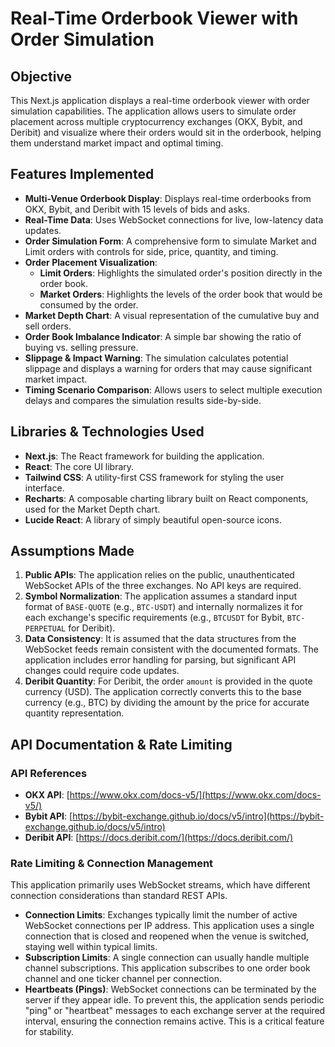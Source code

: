 # Real-Time Orderbook Viewer with Order Simulation

## Objective

This Next.js application displays a real-time orderbook viewer with order simulation capabilities. The application allows users to simulate order placement across multiple cryptocurrency exchanges (OKX, Bybit, and Deribit) and visualize where their orders would sit in the orderbook, helping them understand market impact and optimal timing.

## Features Implemented

- **Multi-Venue Orderbook Display**: Displays real-time orderbooks from OKX, Bybit, and Deribit with 15 levels of bids and asks.
- **Real-Time Data**: Uses WebSocket connections for live, low-latency data updates.
- **Order Simulation Form**: A comprehensive form to simulate Market and Limit orders with controls for side, price, quantity, and timing.
- **Order Placement Visualization**:
    - **Limit Orders**: Highlights the simulated order's position directly in the order book.
    - **Market Orders**: Highlights the levels of the order book that would be consumed by the order.
- **Market Depth Chart**: A visual representation of the cumulative buy and sell orders.
- **Order Book Imbalance Indicator**: A simple bar showing the ratio of buying vs. selling pressure.
- **Slippage & Impact Warning**: The simulation calculates potential slippage and displays a warning for orders that may cause significant market impact.
- **Timing Scenario Comparison**: Allows users to select multiple execution delays and compares the simulation results side-by-side.

## Libraries & Technologies Used

- **Next.js**: The React framework for building the application.
- **React**: The core UI library.
- **Tailwind CSS**: A utility-first CSS framework for styling the user interface.
- **Recharts**: A composable charting library built on React components, used for the Market Depth chart.
- **Lucide React**: A library of simply beautiful open-source icons.

## Assumptions Made

1.  **Public APIs**: The application relies on the public, unauthenticated WebSocket APIs of the three exchanges. No API keys are required.
2.  **Symbol Normalization**: The application assumes a standard input format of `BASE-QUOTE` (e.g., `BTC-USDT`) and internally normalizes it for each exchange's specific requirements (e.g., `BTCUSDT` for Bybit, `BTC-PERPETUAL` for Deribit).
3.  **Data Consistency**: It is assumed that the data structures from the WebSocket feeds remain consistent with the documented formats. The application includes error handling for parsing, but significant API changes could require code updates.
4.  **Deribit Quantity**: For Deribit, the order `amount` is provided in the quote currency (USD). The application correctly converts this to the base currency (e.g., BTC) by dividing the amount by the price for accurate quantity representation.

## API Documentation & Rate Limiting

### API References

- **OKX API**: [https://www.okx.com/docs-v5/](https://www.okx.com/docs-v5/)
- **Bybit API**: [https://bybit-exchange.github.io/docs/v5/intro](https://bybit-exchange.github.io/docs/v5/intro)
- **Deribit API**: [https://docs.deribit.com/](https://docs.deribit.com/)

### Rate Limiting & Connection Management

This application primarily uses WebSocket streams, which have different connection considerations than standard REST APIs.

- **Connection Limits**: Exchanges typically limit the number of active WebSocket connections per IP address. This application uses a single connection that is closed and reopened when the venue is switched, staying well within typical limits.
- **Subscription Limits**: A single connection can usually handle multiple channel subscriptions. This application subscribes to one order book channel and one ticker channel per connection.
- **Heartbeats (Pings)**: WebSocket connections can be terminated by the server if they appear idle. To prevent this, the application sends periodic "ping" or "heartbeat" messages to each exchange server at the required interval, ensuring the connection remains active. This is a critical feature for stability.
